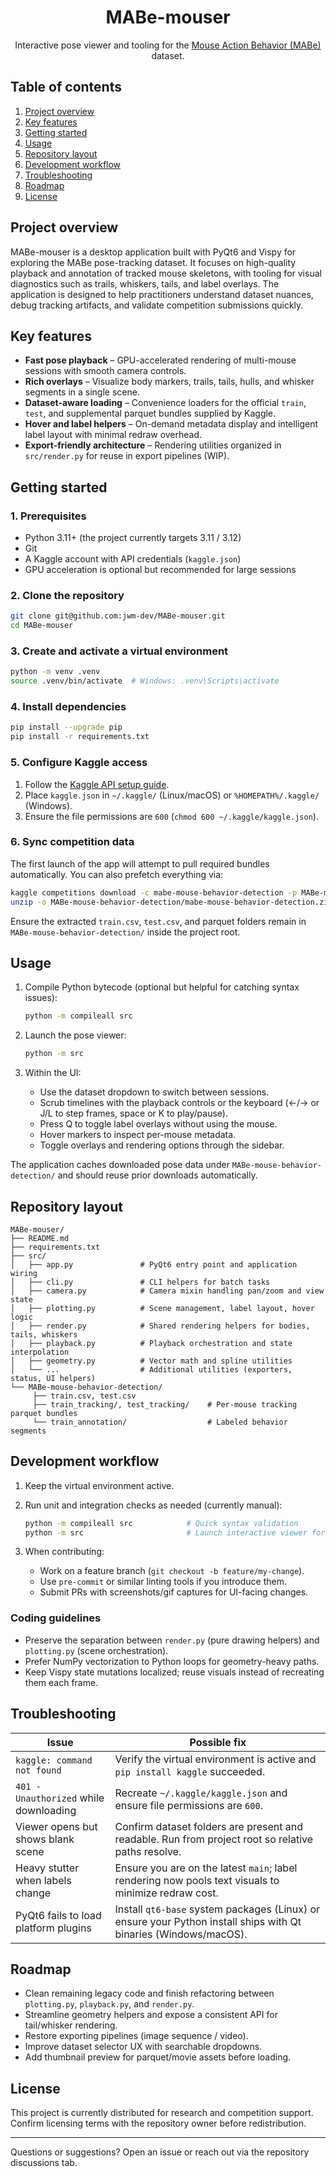 <div align="center">

# MABe-mouser

Interactive pose viewer and tooling for the [Mouse Action Behavior (MABe)](https://www.kaggle.com/competitions/mabe-mouse-behavior-detection) dataset.

</div>

## Table of contents

1. [Project overview](#project-overview)
2. [Key features](#key-features)
3. [Getting started](#getting-started)
4. [Usage](#usage)
5. [Repository layout](#repository-layout)
6. [Development workflow](#development-workflow)
7. [Troubleshooting](#troubleshooting)
8. [Roadmap](#roadmap)
9. [License](#license)

## Project overview

MABe-mouser is a desktop application built with PyQt6 and Vispy for exploring the MABe pose-tracking dataset. It focuses on high-quality playback and annotation of tracked mouse skeletons, with tooling for visual diagnostics such as trails, whiskers, tails, and label overlays. The application is designed to help practitioners understand dataset nuances, debug tracking artifacts, and validate competition submissions quickly.

## Key features

- **Fast pose playback** – GPU-accelerated rendering of multi-mouse sessions with smooth camera controls.
- **Rich overlays** – Visualize body markers, trails, tails, hulls, and whisker segments in a single scene.
- **Dataset-aware loading** – Convenience loaders for the official `train`, `test`, and supplemental parquet bundles supplied by Kaggle.
- **Hover and label helpers** – On-demand metadata display and intelligent label layout with minimal redraw overhead.
- **Export-friendly architecture** – Rendering utilities organized in `src/render.py` for reuse in export pipelines (WIP).

## Getting started

### 1. Prerequisites

- Python 3.11+ (the project currently targets 3.11 / 3.12)
- Git
- A Kaggle account with API credentials (`kaggle.json`)
- GPU acceleration is optional but recommended for large sessions

### 2. Clone the repository

```bash
git clone git@github.com:jwm-dev/MABe-mouser.git
cd MABe-mouser
```

### 3. Create and activate a virtual environment

```bash
python -m venv .venv
source .venv/bin/activate  # Windows: .venv\Scripts\activate
```

### 4. Install dependencies

```bash
pip install --upgrade pip
pip install -r requirements.txt
```

### 5. Configure Kaggle access

1. Follow the [Kaggle API setup guide](https://github.com/Kaggle/kaggle-api#api-credentials).
2. Place `kaggle.json` in `~/.kaggle/` (Linux/macOS) or `%HOMEPATH%/.kaggle/` (Windows).
3. Ensure the file permissions are `600` (`chmod 600 ~/.kaggle/kaggle.json`).

### 6. Sync competition data

The first launch of the app will attempt to pull required bundles automatically. You can also prefetch everything via:

```bash
kaggle competitions download -c mabe-mouse-behavior-detection -p MABe-mouse-behavior-detection
unzip -o MABe-mouse-behavior-detection/mabe-mouse-behavior-detection.zip -d MABe-mouse-behavior-detection
```

Ensure the extracted `train.csv`, `test.csv`, and parquet folders remain in `MABe-mouse-behavior-detection/` inside the project root.

## Usage

1. Compile Python bytecode (optional but helpful for catching syntax issues):

	```bash
	python -m compileall src
	```

2. Launch the pose viewer:

	```bash
	python -m src
	```

3. Within the UI:
	- Use the dataset dropdown to switch between sessions.
	- Scrub timelines with the playback controls or the keyboard (←/→ or J/L to step frames, space or K to play/pause).
	- Press Q to toggle label overlays without using the mouse.
	- Hover markers to inspect per-mouse metadata.
	- Toggle overlays and rendering options through the sidebar.

The application caches downloaded pose data under `MABe-mouse-behavior-detection/` and should reuse prior downloads automatically.

## Repository layout

```
MABe-mouser/
├── README.md
├── requirements.txt
├── src/
│   ├── app.py               # PyQt6 entry point and application wiring
│   ├── cli.py               # CLI helpers for batch tasks
│   ├── camera.py            # Camera mixin handling pan/zoom and view state
│   ├── plotting.py          # Scene management, label layout, hover logic
│   ├── render.py            # Shared rendering helpers for bodies, tails, whiskers
│   ├── playback.py          # Playback orchestration and state interpolation
│   ├── geometry.py          # Vector math and spline utilities
│   └── ...                  # Additional utilities (exporters, status, UI helpers)
└── MABe-mouse-behavior-detection/
	 ├── train.csv, test.csv
	 ├── train_tracking/, test_tracking/    # Per-mouse tracking parquet bundles
	 └── train_annotation/                  # Labeled behavior segments
```

## Development workflow

1. Keep the virtual environment active.
2. Run unit and integration checks as needed (currently manual):

	```bash
	python -m compileall src            # Quick syntax validation
	python -m src                       # Launch interactive viewer for smoke tests
	```

3. When contributing:
	- Work on a feature branch (`git checkout -b feature/my-change`).
	- Use `pre-commit` or similar linting tools if you introduce them.
	- Submit PRs with screenshots/gif captures for UI-facing changes.

### Coding guidelines

- Preserve the separation between `render.py` (pure drawing helpers) and `plotting.py` (scene orchestration).
- Prefer NumPy vectorization to Python loops for geometry-heavy paths.
- Keep Vispy state mutations localized; reuse visuals instead of recreating them each frame.

## Troubleshooting

| Issue | Possible fix |
| ----- | ------------ |
| `kaggle: command not found` | Verify the virtual environment is active and `pip install kaggle` succeeded. |
| `401 - Unauthorized` while downloading | Recreate `~/.kaggle/kaggle.json` and ensure file permissions are `600`. |
| Viewer opens but shows blank scene | Confirm dataset folders are present and readable. Run from project root so relative paths resolve. |
| Heavy stutter when labels change | Ensure you are on the latest `main`; label rendering now pools text visuals to minimize redraw cost. |
| PyQt6 fails to load platform plugins | Install `qt6-base` system packages (Linux) or ensure your Python install ships with Qt binaries (Windows/macOS).

## Roadmap

- Clean remaining legacy code and finish refactoring between `plotting.py`, `playback.py`, and `render.py`.
- Streamline geometry helpers and expose a consistent API for tail/whisker rendering.
- Restore exporting pipelines (image sequence / video).
- Improve dataset selector UX with searchable dropdowns.
- Add thumbnail preview for parquet/movie assets before loading.

## License

This project is currently distributed for research and competition support. Confirm licensing terms with the repository owner before redistribution.

---

Questions or suggestions? Open an issue or reach out via the repository discussions tab.